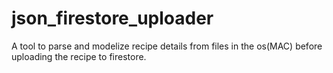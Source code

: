 # json_firestore_uploader
A tool to parse and modelize recipe details from files in the os(MAC) before uploading the recipe to firestore.
